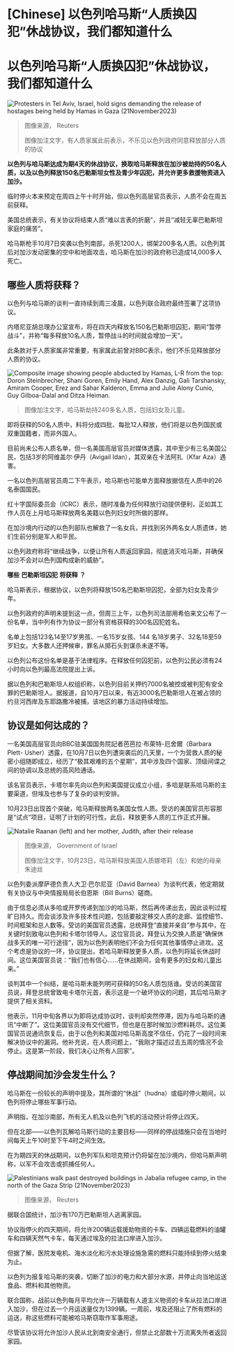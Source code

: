 # [Chinese] 以色列哈马斯“人质换囚犯”休战协议，我们都知道什么

#  以色列哈马斯“人质换囚犯”休战协议，我们都知道什么


![Protesters in Tel Aviv, Israel, hold signs demanding the release of hostages being held by Hamas in Gaza \(21November2023\)](_131792032_6a0618a9c4007e1e9c1a99c8bbb4acfbeb315c21.jpg)

> 图像来源，  Reuters
>
> 图像加注文字，有人质家属此前表示，不乐见以色列政府同意释放部分人质的协议

**以色列与哈马斯达成为期4天的休战协议，换取哈马斯释放在加沙被劫持的50名人质，以及以色列释放150名巴勒斯坦女性及青少年囚犯，并允许更多救援物资进入加沙。**

临时停火本来预定在周四上午十时开始，但以色列高层官员表示，人质不会在周五前获释。

美国总统表示，有关协议将结束人质“难以言表的折磨”，并且“减轻无辜巴勒斯坦家庭的痛苦”。

哈马斯枪手10月7日突袭以色列南部，杀死1200人，绑架200多名人质。以色列其后对加沙发动密集的空中和地面攻击，哈马斯在加沙的政府称已造成14,000多人死亡。

##  哪些人质将获释？

以色列与哈马斯的谈判一直持续到周三凌晨，以色列联合政府最终签署了这项协议。

内塔尼亚胡总理办公室宣布，将在四天内释放名150名巴勒斯坦囚犯，期间“暂停战斗”，并称“每多释放10名人质，暂停战斗的时间就会增加一天”。

此条款对于人质家属非常重要，有家属此前曾对BBC表示，他们不乐见释放部分人质的协议。

![Composite image showing people abducted by Hamas, L-R from the top: Doron Steinbrecher, Shani Goren, Emily Hand, Alex Danzig, Gali Tarshansky, Amiram Cooper, Erez and Sahar Kalderon, Emma and Julie Alony Cunio, Guy Gilboa-Dalal and Ditza Heiman.](_131721082_new-hostages_comp_v8_976.jpg)

> 图像加注文字，哈马斯劫持240多名人质，包括妇女及儿童。

即将获释的50名人质中，料将分成四批、每批12人释放，他们将是以色列国民或双重国籍者，而非外国人。

目前尚未公布人质名单，但一名美国高层官员对媒体透露，其中至少有三名美国公民，包括3岁的阿维盖尔·伊丹（Avigail Idan），其双亲在卡法阿扎（Kfar Aza）遇害。

一名以色列高层官员周二下午表示，哈马斯也可能单方面释放据信在人质中的26名泰国国民。

红十字国际委员会（ICRC）表示，随时准备为任何释放行动提供便利，正如其工作人员在上月哈马斯释放两名美籍以色列妇女时所做的那样。

在加沙境内行动的以色列部队也解救了一名女兵，并找到另外两名女人质遗体，她们生前分别是军人和平民。

以色列政府称将“继续战争，以便让所有人质返回家园，彻底消灭哈马斯，并确保加沙不会对以色列国构成新的威胁”。

**哪些** **巴勒斯坦囚犯** **将获释** **？**

哈马斯表示，根据协议，以色列将释放150名巴勒斯坦囚犯，全部为妇女及青少年。

以色列政府的声明未提到这一点，但周三上午，以色列司法部用希伯来文公布了一份名单，当中列有作为协议一部分有资格获释的300名囚犯姓名。

名单上包括123名14至17岁男孩、一名15岁女孩、144 名18岁男子、32名18至59岁妇女。大多数人还押候审，罪名从掷石头到谋杀未遂不等。

以色列公布这份名单是基于法律程序。在释放任何囚犯前，以色列公民必须有24小时向以色列最高法院提出上诉。

据以色列和巴勒斯坦人权组织称，以色列目前关押约7000名被控或被判犯有安全罪的巴勒斯坦人。据报道，自10月7日以来，有近3000名巴勒斯坦人在被占领的约旦河西岸及东耶路撒冷被捕，该地区的暴力活动持续增加。

##  协议是如何达成的？

一名美国高层官员向BBC驻美国国务院記者芭芭拉·布萊特-厄舍爾（Barbara Plett- Usher）透露，在10月7日以色列遭突袭后的几天里，一个为营救人质的秘密小组随即成立，经历了“极其艰难的五个星期”，其中涉及四个国家、顶级间谍之间的协调以及总统的高风险通话。

该名官员表示，卡塔尔率先向以色列和美国提议成立小组，多哈是联系哈马斯的主要渠道，但埃及也参与了复杂的谈判安排。

10月23日出现首个突破，哈马斯释放两名美国女性人质。受访的美国官员形容那是“试点”项目，证明了计划的可行性。此后，释放更多人质的工作正式开展。

![Natalie Raanan \(left\) and her mother, Judith, after their release](_131490882_hostages.jpg)

> 图像来源，  Government of Israel
>
> 图像加注文字，10月23日，哈马斯释放美国人质娜塔莉（左）和她的母亲朱迪丝

以色列委派摩萨德负责人大卫·巴尔尼亚（David Barnea）为谈判代表，他定期就有关协议与中央情报局局长伯恩斯（Bill Burns）磋商。

由于信息必须从多哈或开罗传递到加沙的哈马斯，然后再传递出去，因此谈判过程旷日持久。而会谈涉及许多技术性问题，包括要敲定移交人质的走廊、监控细节、时间框架和总人数等。受访的美国官员透露，总统拜登“直接并亲自”参与其中，在关键时刻致电以色列和卡塔尔领导人。这位官员说，拜登认为交换人质是“确保休战多天的唯一可行途径”，因为以色列表明他们不会为任何其他事情停止进攻。这个考虑是协议的一环，协议提出，若哈马斯释放更多人质，以色列将延长休战时间。这位美国官员说：“我们也有信心......在休战期间，会有更多的妇女和儿童出来。”

谈判其中一个纠结，是哈马斯未能列明可获释的50名人质包括谁。受访的美国官员说，拜登总统曾致电卡塔尔元首，表示这是一个破坏协议的问题，其后哈马斯才提供了相关资料。

他表示，11月中旬各界以为即将达成协议时，谈判却突然停滞，因为与哈马斯的通讯“中断了”。这位美国官员没有交代细节，但也是在那时候加沙燃料耗尽。这位美国官员说通讯恢复后，由于以色列和美国对哈马斯高度不信任，仍花了一段时间来解决协议中的漏洞。他补充说，在人质问题上，“我刚才描述过去五周的情况不会停止。这是第一阶段，我们决心让所有人回家”。

##  停战期间加沙会发生什么？

哈马斯在一份较长的声明中提及，其所谓的“休战”（hudna）或临时停火期间，以色列将停止哪些军事行动。

声明指，在加沙南部，所有无人机及以色列飞机的活动预计将停止四天。

但在北部——以色列瓦解哈马斯行动的主要目标——同样的停战措施只会在当地时间每天上午10时至下午4时之间生效。

在为期四天的休战期间，以色列军队和坦克预计仍将留在加沙境内，但哈马斯声明称，以军不会攻击或抓捕任何人。

![Palestinians walk past destroyed buildings in Jabalia refugee camp, in the north of the Gaza Strip \(21November2023\)](_131789678_1108d9d25071cc609d851fe27b80895efadf3faa.jpg)

> 图像来源，  Reuters

据联合国统计，加沙有170万巴勒斯坦人逃离家园。

协议指停火的四天期间，将允许200辆运载援助物资的卡车、四辆运载燃料的油罐车和四辆天然气卡车，每天通过埃及的拉法口岸进入加沙。

但据了解，医院发电机、海水淡化和污水处理设施急需的燃料只能持续到停火结束为止。

以色列为报复哈马斯的突袭，切断了加沙的电力和大部分水源，并停止向当地运送食品、燃料和其他物资。

联合国称，战前以色列每月平均允许一万辆载有人道主义物资的卡车从拉法口岸进入加沙，但在过去一个月运送量仅为1399辆。一周前，埃及还阻止了所有燃料的运送，称这些燃料可能被哈马斯窃取作军事用途。

尽管该协议将允许加沙人民从北到南安全通行，但禁止北部数十万流离失所者返回家园。



